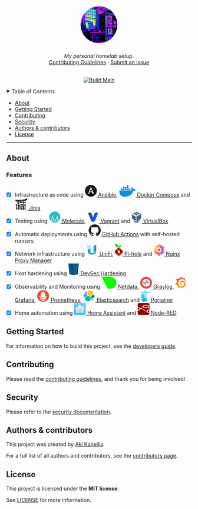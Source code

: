 <!-- markdownlint-disable MD041 -->

<h1 align="center">
    <a href="https://github.com/akikanellis/homelab">
        <img src="docs/images/logo.png" alt="Logo" width="100" height="100">
    </a>
</h1>

<div align="center">
    <i>My personal homelab setup.</i>
    <br />
    <a href="https://github.com/akikanellis/homelab/blob/main/docs/CONTRIBUTING.md">Contributing Guidelines</a>
    ·
    <a href="https://github.com/akikanellis/homelab/issues/new/choose">Submit an Issue</a>
</div>

<div align="center">
<br />

[![Build Main](https://github.com/akikanellis/homelab/actions/workflows/build-main.yml/badge.svg)](https://github.com/akikanellis/homelab/actions/workflows/build-main.yml)

</div>

<details open="open">
<summary>Table of Contents</summary>

- [About](#about)
- [Getting Started](#getting-started)
- [Contributing](#contributing)
- [Security](#security)
- [Authors & contributors](#authors--contributors)
- [License](#license)

</details>

---

## About

### Features

- [x] Infrastructure as code using [![Ansible](docs/images/ansible.svg) Ansible](https://ansible.com), [![Docker Compose](docs/images/docker.svg) Docker Compose](https://docs.docker.com/compose/) and [![Jinja](docs/images/jinja.svg) Jinja](https://palletsprojects.com/p/jinja/)
- [x] Testing using [![Molecule](docs/images/molecule.svg) Molecule](https://molecule.readthedocs.io), [![Vagrant](docs/images/vagrant.svg) Vagrant](https://www.vagrantup.com) and [![VirtualBox](docs/images/virtualbox.svg) VirtualBox](https://www.virtualbox.org/)
- [x] Automatic deployments using [![GitHub Actions](docs/images/github.svg) GitHub Actions](https://github.com/features/actions) with self-hosted runners
- [x] Network infrastructure using [![UniFi](docs/images/unifi.svg) UniFi](https://ui.com), [![Pi-hole](docs/images/pihole.svg) Pi-hole](https://pi-hole.net) and [![Nginx Proxy Manager](docs/images/nginx_proxy_manager.svg) Nginx Proxy Manager](https://nginxproxymanager.com)
- [x] Host hardening using [![DevSec Hardening](docs/images/devsec.svg) DevSec Hardening](https://dev-sec.io)
- [x] Observability and Monitoring using [![Netdata](docs/images/netdata.svg) Netdata](https://www.netdata.cloud), [![Graylog](docs/images/graylog.svg) Graylog](https://www.graylog.org), [![Grafana](docs/images/grafana.svg) Grafana](https://grafana.com), [![Prometheus](docs/images/prometheus.svg) Prometheus](https://prometheus.io), [![Elasticsearch](docs/images/elasticsearch.svg) Elasticsearch](https://www.elastic.co) and [![Portainer](docs/images/portainer.svg) Portainer](https://www.portainer.io)
- [x] Home automation using [![Home Assistant](docs/images/home_assistant.svg) Home Assistant](https://www.home-assistant.io) and [![Node-RED](docs/images/node_red.svg) Node-RED](https://nodered.org)

## Getting Started

For information on how to build this project, see the [developers guide](docs/DEVELOPERS_GUIDE.md).

## Contributing

Please read the [contributing guidelines](docs/CONTRIBUTING.md), and thank you
for being involved!

## Security

Please refer to the [security documentation](docs/SECURITY.md).

## Authors & contributors

This project was created by [Aki Kanellis](https://github.com/akikanellis).

For a full list of all authors and contributors, see the
[contributors page](https://github.com/akikanellis/homelab/contributors).

## License

This project is licensed under the **MIT license**.

See [LICENSE](LICENSE.txt) for more information.
